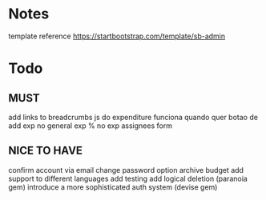 # Notes
template reference
https://startbootstrap.com/template/sb-admin

# Todo
## MUST

add links to breadcrumbs
js do expenditure funciona quando quer
botao de add exp no general exp
% no exp assignees form

## NICE TO HAVE

confirm account via email
change password option
archive budget
add support to different languages
add testing
add logical deletion (paranoia gem)
introduce a more sophisticated auth system (devise gem)